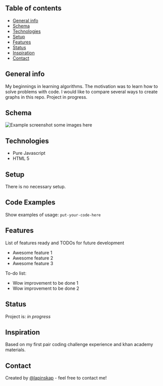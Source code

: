 ## Table of contents
* [General info](#general-info)
* [Schema](#schema)
* [Technologies](#technologies)
* [Setup](#setup)
* [Features](#features)
* [Status](#status)
* [Inspiration](#inspiration)
* [Contact](#contact)

## General info
My beginnings in learning algorithms. The motivation was to learn how to solve problems with code. 
I would like to compare several ways to create graphs in this repo. Project in progress.

## Schema
![Example screenshot](./img/screenshot.png)
some images here


## Technologies
* Pure Javascript
* HTML 5


## Setup
There is no necessary setup. 

## Code Examples
Show examples of usage:
`put-your-code-here`

## Features
List of features ready and TODOs for future development
* Awesome feature 1
* Awesome feature 2
* Awesome feature 3

To-do list:
* Wow improvement to be done 1
* Wow improvement to be done 2

## Status
Project is: _in progress_

## Inspiration
Based on my first pair coding challenge experience and khan academy materials. 

## Contact
Created by [@lapinskap](https://www.facebook.com/paulina.lapinska99) - feel free to contact me!
